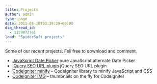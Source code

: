 ```yaml
---
title: Projects
author: admin
type: page
date: 2011-08-10T03:39:29+00:00
dsq_thread_id:
  - 1159072761
lead: "SpiderSoft projects" 
---
```

Some of our recent projects. Fell free to download and comment.

  * [JavaScript Date Picker][1] pure JavaScript alternate Date Picker
  * [jQuery SEO URL plugin][5] jQuery SEO URL plugin
  * [CodeIgniter minify][2] &#8211; CodeIgniter library to minify JavaScript and CSS
  * [CodeIgniter IMG][3] &#8211; thumbnails on the fly for CodeIgniter
  

 [1]: /projects/alternate-date-picker/
 [2]: /projects/codeigniter-minify/
 [3]: /projects/codeigniter-img-thumbnails-on-the-fly
  [5]: /projects/jquery-seo-url-plugin